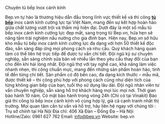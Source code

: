 Chuyên tủ bếp Inox cánh kính


Bep.vn tự hào là thương hiệu dẫn đầu trong lĩnh vực thiết kế và thi công [**tủ bếp**](https://bep.vn/tu-bep-inox-canh-kinh/) inox cánh kính cường lực tại Việt Nam, mang đến sự kết hợp hoàn hảo giữa chất lượng vượt trội và thẩm mỹ hiện đại. Dưới đây là một số mẫu tủ bếp inox cánh kính cường lực đẹp mắt, sang trọng từ Bep.vn, hứa hẹn sẽ nâng tầm trải nghiệm nấu nướng cho gia đình bạn.
Hiện nay, Bep.vn sở hữu kho mẫu tủ bếp inox cánh kính cường lực đa dạng với hơn 50 thiết kế độc đáo, sẵn sàng đáp ứng mọi phong cách và nhu cầu. Quý khách hàng quan tâm có thể liên hệ trực tiếp để được tư vấn chi tiết.
Đội ngũ kỹ sư chuyên nghiệp, sẵn sàng chỉnh sửa bản vẽ nhiều lần theo yêu cầu thay đổi của bạn cho đến khi hài lòng nhất.
Đội ngũ thợ với tay nghề cao, khả năng làm việc nhanh nhẹn, thi công chuẩn mực, mang đến những sản phẩm hoàn hảo, tinh tế đến từng chi tiết.
Sản phẩm có độ bền cao, đa dạng kích thước – mẫu mã, được thiết kế – thi công phù hợp với phong cách cũng như diện tích của từng không gian bếp của bạn, tuổi thọ sử dụng lâu dài.
Đội ngũ nhân viên tư vấn chuyên nghiệp, sẵn sàng hỗ trợ khách hàng mọi lúc mọi nơi.
Thời gian bảo hành 10 năm. Có mặt bảo hành trong vòng 24h (Chỉ có tại Vinakit)
Báo giá thi công tủ bếp inox cánh kính vô cùng hợp lý, giá cả cạnh tranh nhất thị trường.
Mọi quan tâm cần tư vấn và hỗ trợ, hãy liên hệ ngay với chúng tôi :
Trụ sở chính tại Hà Nội
Địa chỉ: 406 Xã Đàn – Đống Đa – Hà Nội
Hotline/Zalo: 0961 627 762
Email: info@bep.vn
Website: bep.vn